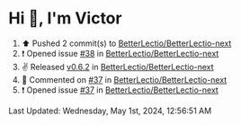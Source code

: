 <h1>Hi 👋, I'm Victor </h1>

<!--RECENT_ACTIVITY:start-->
1. ⬆️ Pushed 2 commit(s) to [BetterLectio/BetterLectio-next](https://github.com/BetterLectio/BetterLectio-next)<br>
2. ❗️ Opened issue [#38](https://github.com/BetterLectio/BetterLectio-next/issues/38) in [BetterLectio/BetterLectio-next](https://github.com/BetterLectio/BetterLectio-next)<br>
3. ✌️ Released [v0.6.2](https://github.com/BetterLectio/BetterLectio-next/releases/tag/v0.6.2) in [BetterLectio/BetterLectio-next](https://github.com/BetterLectio/BetterLectio-next)<br>
4. 💬 Commented on [#37](https://github.com/BetterLectio/BetterLectio-next/issues/37#issuecomment-2073400853) in [BetterLectio/BetterLectio-next](https://github.com/BetterLectio/BetterLectio-next)<br>
5. ❗️ Opened issue [#37](https://github.com/BetterLectio/BetterLectio-next/issues/37) in [BetterLectio/BetterLectio-next](https://github.com/BetterLectio/BetterLectio-next)<br>
<!--RECENT_ACTIVITY:end-->

<!--RECENT_ACTIVITY:last_update-->
Last Updated: Wednesday, May 1st, 2024, 12:56:51 AM
<!--RECENT_ACTIVITY:last_update_end-->
